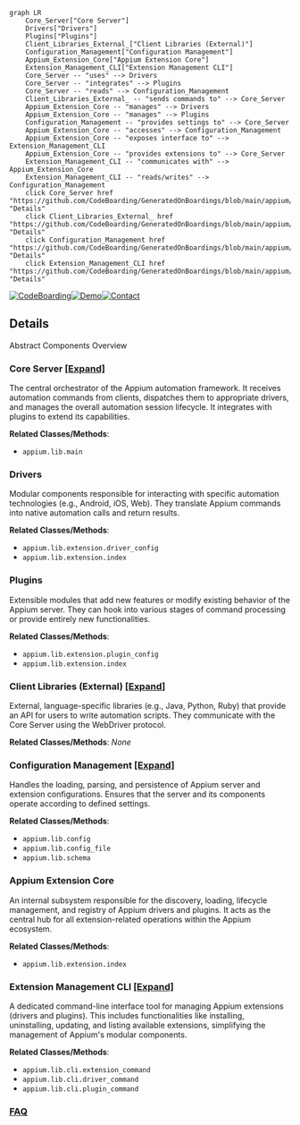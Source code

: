 ```mermaid
graph LR
    Core_Server["Core Server"]
    Drivers["Drivers"]
    Plugins["Plugins"]
    Client_Libraries_External_["Client Libraries (External)"]
    Configuration_Management["Configuration Management"]
    Appium_Extension_Core["Appium Extension Core"]
    Extension_Management_CLI["Extension Management CLI"]
    Core_Server -- "uses" --> Drivers
    Core_Server -- "integrates" --> Plugins
    Core_Server -- "reads" --> Configuration_Management
    Client_Libraries_External_ -- "sends commands to" --> Core_Server
    Appium_Extension_Core -- "manages" --> Drivers
    Appium_Extension_Core -- "manages" --> Plugins
    Configuration_Management -- "provides settings to" --> Core_Server
    Appium_Extension_Core -- "accesses" --> Configuration_Management
    Appium_Extension_Core -- "exposes interface to" --> Extension_Management_CLI
    Appium_Extension_Core -- "provides extensions to" --> Core_Server
    Extension_Management_CLI -- "communicates with" --> Appium_Extension_Core
    Extension_Management_CLI -- "reads/writes" --> Configuration_Management
    click Core_Server href "https://github.com/CodeBoarding/GeneratedOnBoardings/blob/main/appium/Core_Server.md" "Details"
    click Client_Libraries_External_ href "https://github.com/CodeBoarding/GeneratedOnBoardings/blob/main/appium/Client_Libraries_External_.md" "Details"
    click Configuration_Management href "https://github.com/CodeBoarding/GeneratedOnBoardings/blob/main/appium/Configuration_Management.md" "Details"
    click Extension_Management_CLI href "https://github.com/CodeBoarding/GeneratedOnBoardings/blob/main/appium/Extension_Management_CLI.md" "Details"
```

[![CodeBoarding](https://img.shields.io/badge/Generated%20by-CodeBoarding-9cf?style=flat-square)](https://github.com/CodeBoarding/CodeBoarding)[![Demo](https://img.shields.io/badge/Try%20our-Demo-blue?style=flat-square)](https://www.codeboarding.org/demo)[![Contact](https://img.shields.io/badge/Contact%20us%20-%20contact@codeboarding.org-lightgrey?style=flat-square)](mailto:contact@codeboarding.org)

## Details

Abstract Components Overview

### Core Server [[Expand]](./Core_Server.md)
The central orchestrator of the Appium automation framework. It receives automation commands from clients, dispatches them to appropriate drivers, and manages the overall automation session lifecycle. It integrates with plugins to extend its capabilities.


**Related Classes/Methods**:

- `appium.lib.main`


### Drivers
Modular components responsible for interacting with specific automation technologies (e.g., Android, iOS, Web). They translate Appium commands into native automation calls and return results.


**Related Classes/Methods**:

- `appium.lib.extension.driver_config`
- `appium.lib.extension.index`


### Plugins
Extensible modules that add new features or modify existing behavior of the Appium server. They can hook into various stages of command processing or provide entirely new functionalities.


**Related Classes/Methods**:

- `appium.lib.extension.plugin_config`
- `appium.lib.extension.index`


### Client Libraries (External) [[Expand]](./Client_Libraries_External_.md)
External, language-specific libraries (e.g., Java, Python, Ruby) that provide an API for users to write automation scripts. They communicate with the Core Server using the WebDriver protocol.


**Related Classes/Methods**: _None_

### Configuration Management [[Expand]](./Configuration_Management.md)
Handles the loading, parsing, and persistence of Appium server and extension configurations. Ensures that the server and its components operate according to defined settings.


**Related Classes/Methods**:

- `appium.lib.config`
- `appium.lib.config_file`
- `appium.lib.schema`


### Appium Extension Core
An internal subsystem responsible for the discovery, loading, lifecycle management, and registry of Appium drivers and plugins. It acts as the central hub for all extension-related operations within the Appium ecosystem.


**Related Classes/Methods**:

- `appium.lib.extension.index`


### Extension Management CLI [[Expand]](./Extension_Management_CLI.md)
A dedicated command-line interface tool for managing Appium extensions (drivers and plugins). This includes functionalities like installing, uninstalling, updating, and listing available extensions, simplifying the management of Appium's modular components.


**Related Classes/Methods**:

- `appium.lib.cli.extension_command`
- `appium.lib.cli.driver_command`
- `appium.lib.cli.plugin_command`




### [FAQ](https://github.com/CodeBoarding/GeneratedOnBoardings/tree/main?tab=readme-ov-file#faq)